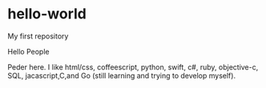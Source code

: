 # hello-world
My first repository

Hello People

Peder here. I like html/css, coffeescript, python, swift, c#, ruby, objective-c, SQL, jacascript,C,and Go (still learning and trying to develop myself).  
